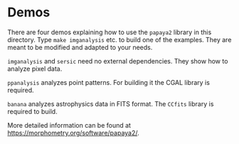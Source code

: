 # Demos

There are four demos explaining how to use the `papaya2` library in this directory.
Type `make imganalysis` etc. to build one of the examples.
They are meant to be modified and adapted to your needs.

`imganalysis` and `sersic` need no external dependencies. They show how to analyze pixel data.

`ppanalysis` analyzes point patterns.  For building it the CGAL library is required.

`banana` analyzes astrophysics data in FITS format.  The `CCfits` library is required to build.

More detailed information can be found at <https://morphometry.org/software/papaya2/>.
